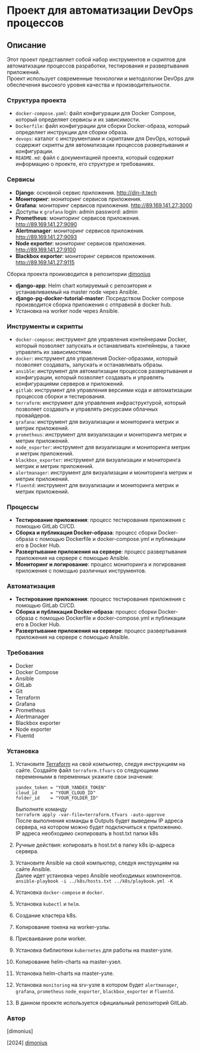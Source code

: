 

**Проект для автоматизации DevOps процессов**
=====================

**Описание**
------------

Этот проект представляет собой набор инструментов и скриптов для автоматизации процессов разработки, тестирования и развертывания приложений. <br>
Проект использует современные технологии и методологии DevOps для обеспечения высокого уровня качества и производительности.

### Структура проекта

* `docker-compose.yaml`: файл конфигурации для Docker Compose, который определяет сервисы и их зависимости.
* `Dockerfile`: файл конфигурации для сборки Docker-образа, который определяет инструкции для сборки образа.
* `devops`: каталог с инструментами и скриптами для DevOps, который содержит скрипты для автоматизации процессов развертывания и конфигурации.
* `README.md`: файл с документацией проекта, который содержит информацию о проекте, его структуре и требованиях.

### Сервисы

* **Django**: основной сервис приложения. http://din-it.tech
* **Мониторинг**: мониторинг сервисов приложения. 
* **Grafana**: мониторинг сервисов приложения. http://89.169.141.27:3000
* Доступы к `grafana` login: admin password: admin
* **Prometheus**: мониторинг сервисов приложения. http://89.169.141.27:9090
* **Alertmanager**: мониторинг сервисов приложения. http://89.169.141.27:9093
* **Node exporter**: мониторинг сервисов приложения. http://89.169.141.27:9100
* **Blackbox exporter**: мониторинг сервисов приложения. http://89.169.141.27:9115

Сборка проекта проиизводится в репозитории [dimonius](https://gitlab.com/shchepelin.dm/django-app)
* **django-app**: Helm chart копируемый с репозитория и устанавливаемый на master node через Ansible.
* **django-pg-docker-tutorial-master**: Посредством Docker compose производится сборка приложения с отправкой в docker hub.
* Установка на worker node через Ansible.

### Инструменты и скрипты

* `docker-compose`: инструмент для управления контейнерами Docker, который позволяет запускать и останавливать контейнеры, а также управлять их зависимостями.
* `docker`: инструмент для управления Docker-образами, который позволяет создавать, запускать и останавливать образы.
* `ansible`: инструмент для автоматизации процессов развертывания и конфигурации, который позволяет создавать и управлять конфигурациями серверов и приложений.
* `gitlab`: инструмент для управления версиями кода и автоматизации процессов сборки и тестирования.
* `terraform`: инструмент для управления инфраструктурой, который позволяет создавать и управлять ресурсами облачных провайдеров.
* `grafana`: инструмент для визуализации и мониторинга метрик и метрик приложений.
* `prometheus`: инструмент для визуализации и мониторинга метрик и метрик приложений.
* `node_exporter`: инструмент для визуализации и мониторинга метрик и метрик приложений.
* `blackbox_exporter`: инструмент для визуализации и мониторинга метрик и метрик приложений.
* `alertmanager`: инструмент для визуализации и мониторинга метрик и метрик приложений.
* `fluentd`: инструмент для визуализации и мониторинга метрик и метрик приложений.

### Процессы
* **Тестирование приложения**: процесс тестирования приложения с помощью GitLab CI/CD.
* **Сборка и публикация Docker-образа**: процесс сборки Docker-образа с помощью Dockerfile и docker-compose.yml и публикации его в Docker Hub.
* **Развертывание приложения на сервере**: процесс развертывания приложения на сервере с помощью Ansible.
* **Мониторинг и логирование**: процесс мониторинга и логирования приложения с помощью различных инструментов.

### Автоматизация
* **Тестирование приложения**: процесс тестирования приложения с помощью GitLab CI/CD.
* **Сборка и публикация Docker-образа**: процесс сборки Docker-образа с помощью Dockerfile и docker-compose.yml и публикации его в Docker Hub.
* **Развертывание приложения на сервере**: процесс развертывания приложения на сервере с помощью Ansible.

### Требования

* Docker
* Docker Compose
* Ansible
* GitLab
* Git
* Terraform
* Grafana
* Prometheus
* Alertmanager
* Blackbox exporter
* Node exporter
* Fluentd

### Установка

1. Установите [Terraform](https://www.terraform.io/) на свой компьютер, следуя инструкциям на сайте. 
Создайте файл `terraform.tfvars` со следующими переменными в переменных укажите свои значения:
   ```hcl
   yandex_token = "YOUR_YANDEX_TOKEN"
   cloud_id     = "YOUR_CLOUD_ID"
   folder_id    = "YOUR_FOLDER_ID"
   ```
   Выполните команду <br>
`terraform apply -var-file=terraform.tfvars -auto-approve` <br>
После выполнения команды в Outputs будет выведены IP адреса сервера, на котором можно будет подключиться к приложению. <br>
IP адреса необходимо скопировать в host.txt папки k8s 

2. Ручные действия: копировать в host.txt в папку k8s ip-адреса сервера.
3. Установите Ansible на свой компьютер, следуя инструкциям на сайте Ansible. <br>
Далее идет установка через Ansible необходимых компонентов.<br>
`ansible-playbook -i ../k8s/hosts.txt ../k8s/playbook.yml -K`
4. Установка `docker-compose` и `docker`.
5. Установка `kubectl` и `helm`.
6. Создание кластера k8s.
7. Копирование токена на worker-узлы.
8. Присваивание роли worker.
9. Установка библиотеки `kubernetes` для работы на master-узле. 
10. Копирование helm-charts на master-узел.
11. Установка helm-charts на master-узле.
12. Установка `monitoring` на srv-узле в котором будет `alertmanager`, `grafana`, `prometheus` `node_exporter`, `blackbox_exporter` и `fluentd`.
13. В данном проекте используется официальный репозиторий GitLab.

### Автор

[dimonius]

[2024] [dimonius](https://github.com/dimonius-s/dimonius-s)
